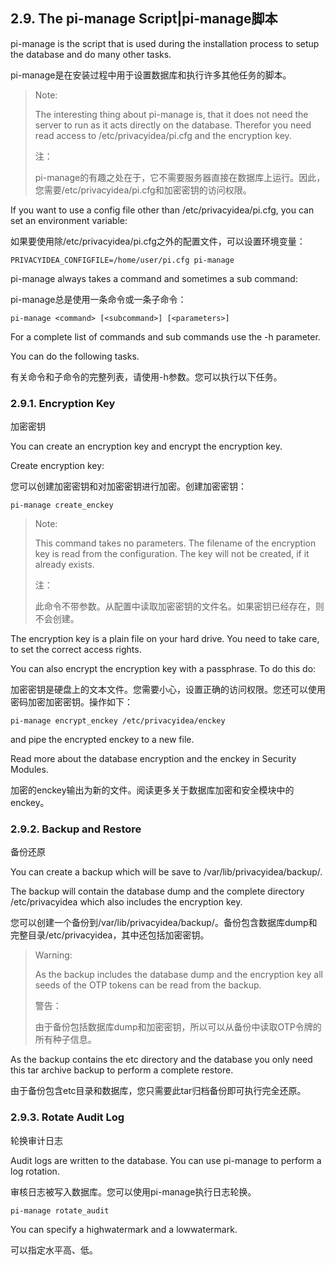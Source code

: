 ## 2.9. The pi-manage Script|pi-manage脚本

pi-manage is the script that is used during the installation process to setup the database and do many other tasks.

pi-manage是在安装过程中用于设置数据库和执行许多其他任务的脚本。

> Note:
> 
> The interesting thing about pi-manage is, that it does not need the server to run as it acts directly on the database. Therefor you need read access to /etc/privacyidea/pi.cfg and the encryption key.
> 
> 注：
> 
> pi-manage的有趣之处在于，它不需要服务器直接在数据库上运行。因此，您需要/etc/privacyidea/pi.cfg和加密密钥的访问权限。

If you want to use a config file other than /etc/privacyidea/pi.cfg, you can set an environment variable:

如果要使用除/etc/privacyidea/pi.cfg之外的配置文件，可以设置环境变量：

```
PRIVACYIDEA_CONFIGFILE=/home/user/pi.cfg pi-manage
```

pi-manage always takes a command and sometimes a sub command:

pi-manage总是使用一条命令或一条子命令：

```
pi-manage <command> [<subcommand>] [<parameters>]
```

For a complete list of commands and sub commands use the -h parameter.

You can do the following tasks.

有关命令和子命令的完整列表，请使用-h参数。您可以执行以下任务。

### 2.9.1. Encryption Key

加密密钥

You can create an encryption key and encrypt the encryption key.

Create encryption key:

您可以创建加密密钥和对加密密钥进行加密。创建加密密钥：

```
pi-manage create_enckey
```

> Note:
> 
> This command takes no parameters. The filename of the encryption key is read from the configuration. The key will not be created, if it already exists.
> 
> 注：
> 
> 此命令不带参数。从配置中读取加密密钥的文件名。如果密钥已经存在，则不会创建。

The encryption key is a plain file on your hard drive. You need to take care, to set the correct access rights.

You can also encrypt the encryption key with a passphrase. To do this do:

加密密钥是硬盘上的文本文件。您需要小心，设置正确的访问权限。您还可以使用密码加密加密密钥。操作如下：

```
pi-manage encrypt_enckey /etc/privacyidea/enckey
```

and pipe the encrypted enckey to a new file.

Read more about the database encryption and the enckey in Security Modules.

加密的enckey输出为新的文件。阅读更多关于数据库加密和安全模块中的enckey。

### 2.9.2. Backup and Restore

备份还原

You can create a backup which will be save to /var/lib/privacyidea/backup/.

The backup will contain the database dump and the complete directory /etc/privacyidea which also includes the encryption key.

您可以创建一个备份到/var/lib/privacyidea/backup/。备份包含数据库dump和完整目录/etc/privacyidea，其中还包括加密密钥。

> Warning:
> 
> As the backup includes the database dump and the encryption key all seeds of the OTP tokens can be read from the backup.
> 
> 警告：
> 
> 由于备份包括数据库dump和加密密钥，所以可以从备份中读取OTP令牌的所有种子信息。

As the backup contains the etc directory and the database you only need this tar archive backup to perform a complete restore.

由于备份包含etc目录和数据库，您只需要此tar归档备份即可执行完全还原。

### 2.9.3. Rotate Audit Log

轮换审计日志

Audit logs are written to the database. You can use pi-manage to perform a log rotation.

审核日志被写入数据库。您可以使用pi-manage执行日志轮换。

```
pi-manage rotate_audit
```

You can specify a highwatermark and a lowwatermark.

可以指定水平高、低。